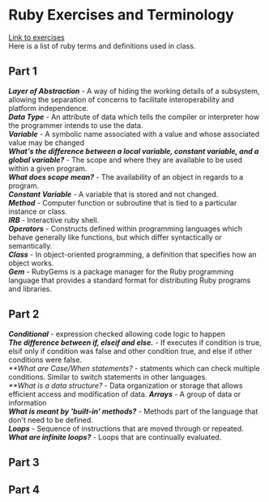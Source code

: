 # Ruby Exercises and Terminology

[Link to exercises](https://github.com/cruzgerman216/CodeLabs-Ruby-on-Rails-Exercises) <br>
Here is a list of ruby terms and definitions used in class.

## Part 1

<em>**Layer of Abstraction**</em> - A way of hiding the working details of a subsystem, allowing the separation of concerns to facilitate interoperability and platform independence. <br>
<em>**Data Type**</em> - An attribute of data which tells the compiler or interpreter how the programmer intends to use the data. <br>
<em>**Variable**</em> - A symbolic name associated with a value and whose associated value may be changed <br>
<em>**What's the difference between a local variable, constant variable, and a global variable?**</em> - The scope and where they are available to be used within a given program. <br>
<em>**What does scope mean?**</em> - The availability of an object in regards to a program. <br>
<em>**Constant Variable**</em> - A variable that is stored and not changed. <br>
<em>**Method**</em> - Computer function or subroutine that is tied to a particular instance or class. <br>
<em>**IRB**</em> - Interactive ruby shell. <br>
<em>**Operators**</em> - Constructs defined within programming languages which behave generally like functions, but which differ syntactically or semantically. <br>
<em>**Class**</em> - In object-oriented programming, a definition that specifies how an object works. <br>
<em>**Gem**</em> - RubyGems is a package manager for the Ruby programming language that provides a standard format for distributing Ruby programs and libraries. <br>

## Part 2

<em>**Conditional**</em> - expression checked allowing code logic to happen <br>
<em>**The difference between if, elseif and else.**</em> - If executes if condition is true, elsif only if condition was false and other condition true, and else if other conditions were false. <br>
<em>**What are Case/When statements? </em> - statments which can check multiple conditions. Similar to switch statements in other languages. <br>
<em>**What is a data structure? </em> - Data organization or storage that allows efficient access and modification of data. <rb>
<em>**Arrays**</em> - A group of data or information <br>
<em>**What is meant by 'built-in' methods?**</em> - Methods part of the language that don't need to be defined. <br>
<em>**Loops**</em> - Sequence of instructions that are moved through or repeated. <br>
<em>**What are infinite loops?**</em> - Loops that are continually evaluated. <br>

## Part 3

## Part 4
